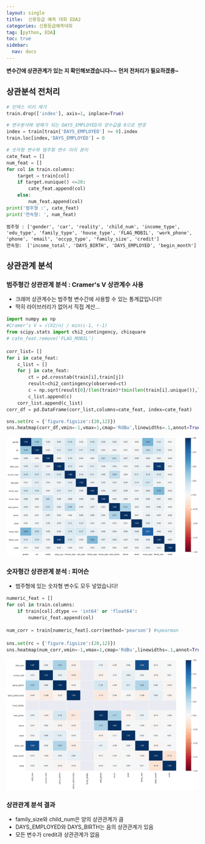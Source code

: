```yaml
---
layout: single
title:  신용등급 예측 대회 EDA2
categories: 신용등급예측대회
tag: [python, EDA]
toc: true
sidebar:
  nav: docs
---
```


**변수간에 상관관계가 있는 지 확인해보겠습니다~~**
**먼저 전처리가 필요하겠죵~**

## 상관분석 전처리

```python
# 인덱스 미리 제거
train.drop(['index'], axis=1, inplace=True)
```


```python
# 변수분석에 방해가 되는 DAYS_EMPLOYED의 양수값을 0으로 변경
index = train[train['DAYS_EMPLOYED'] >= 0].index
train.loc[index,'DAYS_EMPLOYED'] = 0
```


```python
# 숫자형 변수와 범주형 변수 미리 분리
cate_feat = []
num_feat = []
for col in train.columns:
    target = train[col]
    if target.nunique() <=20:
        cate_feat.append(col)
    else:
        num_feat.append(col)
print('범주형 :', cate_feat)
print('연속형: ', num_feat)
```

    범주형 : ['gender', 'car', 'reality', 'child_num', 'income_type', 'edu_type', 'family_type', 'house_type', 'FLAG_MOBIL', 'work_phone', 'phone', 'email', 'occyp_type', 'family_size', 'credit']
    연속형:  ['income_total', 'DAYS_BIRTH', 'DAYS_EMPLOYED', 'begin_month']

## 상관관계 분석

### 범주형간 상관관계 분석 : Cramer's V 상관계수 사용

- 크래머 상관계수는 범주형 변수간에 사용할 수 있는 통계값입니다!!
- 딱히 라이브러리가 없어서 직접 계산...

```python
import numpy as np
#Cramer’s V = √(X2/n) / min(c-1, r-1)
from scipy.stats import chi2_contingency, chisquare
# cate_feat.remove('FLAG_MOBIL')

corr_list= []
for i in cate_feat:
    c_list = []
    for j in cate_feat:
        ct = pd.crosstab(train[i],train[j])
        result=chi2_contingency(observed=ct)
        c = np.sqrt(result[0]/(len(train)*(min(len(train[i].unique()),len(train[j].unique()))-1)))
        c_list.append(c)
    corr_list.append(c_list)
corr_df = pd.DataFrame(corr_list,columns=cate_feat, index=cate_feat)
```


```python
sns.set(rc = {'figure.figsize':(20,12)})
sns.heatmap(corr_df,vmin=-1,vmax=1,cmap='RdBu',linewidths=.1,annot=True, fmt='.2f')
```

![png](/assets/images/credit_predict/output_20_1.png)

### 숫자형간 상관관계 분석 : 피어슨

- 범주형에 있는 숫자형 변수도 모두 넣었습니다!


```python
numeric_feat = []
for col in train.columns:
    if train[col].dtype == 'int64' or 'float64':
        numeric_feat.append(col)
        
num_corr = train[numeric_feat].corr(method='pearson') #spearman

sns.set(rc = {'figure.figsize':(20,12)})
sns.heatmap(num_corr,vmin=-1,vmax=1,cmap='RdBu',linewidths=.1,annot=True, fmt='.2f')
```
![png](/assets/images/credit_predict/output_22_1.png)
    
### 상관관계 분석 결과

- family_size와 child_num은 양의 상관관계가 큼
- DAYS_EMPLOYED와 DAYS_BIRTH는 음의 상관관계가 있음
- 모든 변수가 credit과 상관관계가 없음